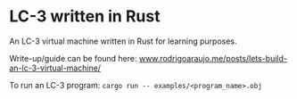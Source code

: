 # LC-3 written in Rust

An LC-3 virtual machine written in Rust for learning purposes.

Write-up/guide can be found here: www.rodrigoaraujo.me/posts/lets-build-an-lc-3-virtual-machine/

To run an LC-3 program: `cargo run -- examples/<program_name>.obj`
